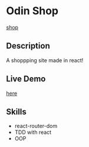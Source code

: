# Odin Shop

[shop]()

## Description

A shoppping site made in react!

## Live Demo

[here](www.bananas.com)

## Skills
- react-router-dom
- TDD with react
- OOP